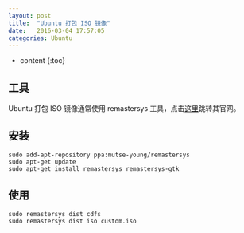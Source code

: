 ```yaml
---
layout: post
title:  "Ubuntu 打包 ISO 镜像"
date:   2016-03-04 17:57:05
categories: Ubuntu
---
```


* content
{:toc}

## 工具

Ubuntu 打包 ISO 镜像通常使用 remastersys 工具，点击[这里](https://github.com/mutse/remastersys)跳转其官网。

## 安装


	sudo add-apt-repository ppa:mutse-young/remastersys
	sudo apt-get update
	sudo apt-get install remastersys remastersys-gtk


## 使用


	sudo remastersys dist cdfs
	sudo remastersys dist iso custom.iso



